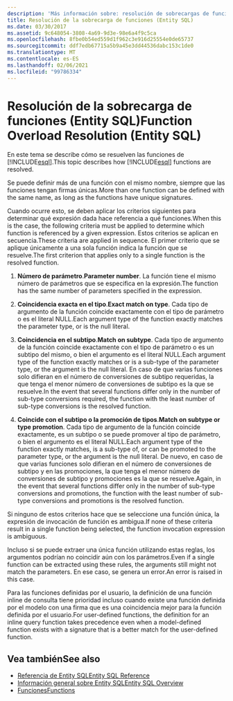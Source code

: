 ```yaml
---
description: 'Más información sobre: resolución de sobrecargas de función (Entity SQL)'
title: Resolución de la sobrecarga de funciones (Entity SQL)
ms.date: 03/30/2017
ms.assetid: 9c648054-3808-4a69-9d3e-98e6a4f9c5ca
ms.openlocfilehash: 8fbe0b54ed559d1f962c3e916d25554e0de65737
ms.sourcegitcommit: ddf7edb67715a5b9a45e3dd44536dabc153c1de0
ms.translationtype: MT
ms.contentlocale: es-ES
ms.lasthandoff: 02/06/2021
ms.locfileid: "99786334"
---
```

# <a name="function-overload-resolution-entity-sql"></a><span data-ttu-id="0d2a7-103">Resolución de la sobrecarga de funciones (Entity SQL)</span><span class="sxs-lookup"><span data-stu-id="0d2a7-103">Function Overload Resolution (Entity SQL)</span></span>

<span data-ttu-id="0d2a7-104">En este tema se describe cómo se resuelven las funciones de [!INCLUDE[esql](../../../../../../includes/esql-md.md)].</span><span class="sxs-lookup"><span data-stu-id="0d2a7-104">This topic describes how [!INCLUDE[esql](../../../../../../includes/esql-md.md)] functions are resolved.</span></span>  
  
 <span data-ttu-id="0d2a7-105">Se puede definir más de una función con el mismo nombre, siempre que las funciones tengan firmas únicas.</span><span class="sxs-lookup"><span data-stu-id="0d2a7-105">More than one function can be defined with the same name, as long as the functions have unique signatures.</span></span>  
  
 <span data-ttu-id="0d2a7-106">Cuando ocurre esto, se deben aplicar los criterios siguientes para determinar qué expresión dada hace referencia a qué funciones.</span><span class="sxs-lookup"><span data-stu-id="0d2a7-106">When this is the case, the following criteria must be applied to determine which function is referenced by a given expression.</span></span> <span data-ttu-id="0d2a7-107">Estos criterios se aplican en secuencia.</span><span class="sxs-lookup"><span data-stu-id="0d2a7-107">These criteria are applied in sequence.</span></span> <span data-ttu-id="0d2a7-108">El primer criterio que se aplique únicamente a una sola función indica la función que se resuelve.</span><span class="sxs-lookup"><span data-stu-id="0d2a7-108">The first criterion that applies only to a single function is the resolved function.</span></span>  
  
1. <span data-ttu-id="0d2a7-109">**Número de parámetro**.</span><span class="sxs-lookup"><span data-stu-id="0d2a7-109">**Parameter number**.</span></span> <span data-ttu-id="0d2a7-110">La función tiene el mismo número de parámetros que se especifica en la expresión.</span><span class="sxs-lookup"><span data-stu-id="0d2a7-110">The function has the same number of parameters specified in the expression.</span></span>  
  
2. <span data-ttu-id="0d2a7-111">**Coincidencia exacta en el tipo**.</span><span class="sxs-lookup"><span data-stu-id="0d2a7-111">**Exact match on type**.</span></span> <span data-ttu-id="0d2a7-112">Cada tipo de argumento de la función coincide exactamente con el tipo de parámetro o es el literal NULL.</span><span class="sxs-lookup"><span data-stu-id="0d2a7-112">Each argument type of the function exactly matches the parameter type, or is the null literal.</span></span>  
  
3. <span data-ttu-id="0d2a7-113">**Coincidencia en el subtipo**.</span><span class="sxs-lookup"><span data-stu-id="0d2a7-113">**Match on subtype**.</span></span> <span data-ttu-id="0d2a7-114">Cada tipo de argumento de la función coincide exactamente con el tipo de parámetro o es un subtipo del mismo, o bien el argumento es el literal NULL.</span><span class="sxs-lookup"><span data-stu-id="0d2a7-114">Each argument type of the function exactly matches or is a sub-type of the parameter type, or the argument is the null literal.</span></span> <span data-ttu-id="0d2a7-115">En caso de que varias funciones solo difieran en el número de conversiones de subtipo requeridas, la que tenga el menor número de conversiones de subtipo es la que se resuelve.</span><span class="sxs-lookup"><span data-stu-id="0d2a7-115">In the event that several functions differ only in the number of sub-type conversions required, the function with the least number of sub-type conversions is the resolved function.</span></span>  
  
4. <span data-ttu-id="0d2a7-116">**Coincide con el subtipo o la promoción de tipos**.</span><span class="sxs-lookup"><span data-stu-id="0d2a7-116">**Match on subtype or type promotion**.</span></span> <span data-ttu-id="0d2a7-117">Cada tipo de argumento de la función coincide exactamente, es un subtipo o se puede promover al tipo de parámetro, o bien el argumento es el literal NULL.</span><span class="sxs-lookup"><span data-stu-id="0d2a7-117">Each argument type of the function exactly matches, is a sub-type of, or can be promoted to the parameter type, or the argument is the null literal.</span></span> <span data-ttu-id="0d2a7-118">De nuevo, en caso de que varias funciones solo difieran en el número de conversiones de subtipo y en las promociones, la que tenga el menor número de conversiones de subtipo y promociones es la que se resuelve.</span><span class="sxs-lookup"><span data-stu-id="0d2a7-118">Again, in the event that several functions differ only in the number of sub-type conversions and promotions, the function with the least number of sub-type conversions and promotions is the resolved function.</span></span>  
  
 <span data-ttu-id="0d2a7-119">Si ninguno de estos criterios hace que se seleccione una función única, la expresión de invocación de función es ambigua.</span><span class="sxs-lookup"><span data-stu-id="0d2a7-119">If none of these criteria result in a single function being selected, the function invocation expression is ambiguous.</span></span>  
  
 <span data-ttu-id="0d2a7-120">Incluso si se puede extraer una única función utilizando estas reglas, los argumentos podrían no coincidir aún con los parámetros.</span><span class="sxs-lookup"><span data-stu-id="0d2a7-120">Even if a single function can be extracted using these rules, the arguments still might not match the parameters.</span></span> <span data-ttu-id="0d2a7-121">En ese caso, se genera un error.</span><span class="sxs-lookup"><span data-stu-id="0d2a7-121">An error is raised in this case.</span></span>  
  
 <span data-ttu-id="0d2a7-122">Para las funciones definidas por el usuario, la definición de una función inline de consulta tiene prioridad incluso cuando existe una función definida por el modelo con una firma que es una coincidencia mejor para la función definida por el usuario.</span><span class="sxs-lookup"><span data-stu-id="0d2a7-122">For user-defined functions, the definition for an inline query function takes precedence even when a model-defined function exists with a signature that is a better match for the user-defined function.</span></span>  
  
## <a name="see-also"></a><span data-ttu-id="0d2a7-123">Vea también</span><span class="sxs-lookup"><span data-stu-id="0d2a7-123">See also</span></span>

- [<span data-ttu-id="0d2a7-124">Referencia de Entity SQL</span><span class="sxs-lookup"><span data-stu-id="0d2a7-124">Entity SQL Reference</span></span>](entity-sql-reference.md)
- [<span data-ttu-id="0d2a7-125">Información general sobre Entity SQL</span><span class="sxs-lookup"><span data-stu-id="0d2a7-125">Entity SQL Overview</span></span>](entity-sql-overview.md)
- [<span data-ttu-id="0d2a7-126">Funciones</span><span class="sxs-lookup"><span data-stu-id="0d2a7-126">Functions</span></span>](functions-entity-sql.md)
